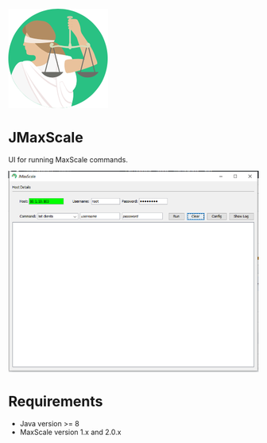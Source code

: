 ![Alt text](/src/lib/icon.png?raw=true "Optional Title")
# JMaxScale
UI for running MaxScale commands.

![Alt text](/src/images/screenshot1.PNG?raw=true "JMaxScale UI")

# Requirements
  - Java version >= 8
  - MaxScale version 1.x and 2.0.x
